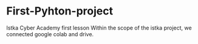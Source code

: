 # First-Pyhton-project
Istka Cyber Academy first lesson 
Within the scope of the istka project, we connected google colab and drive.
